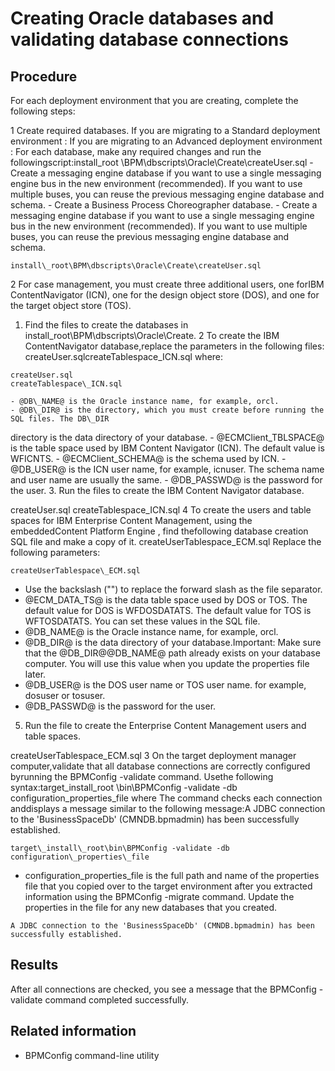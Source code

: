 # Creating Oracle databases and validating database connections

## Procedure

For each deployment environment that
you are creating, complete the following steps:

1 Create required databases. If you are migrating to a Standard deployment environment : If you are migrating to an Advanced deployment environment : For each database, make any required changes and run the followingscript:install\_root \BPM\dbscripts\Oracle\Create\createUser.sql
    - Create a messaging engine database if you want to use a single messaging engine bus in the new
environment (recommended). If you want to use multiple buses, you can reuse the previous messaging
engine database and schema.
    - Create a Business Process Choreographer database.
    - Create a messaging engine database if you want to use a single messaging engine bus in the new
environment (recommended). If you want to use multiple buses, you can reuse the previous messaging
engine database and schema.

```
install\_root\BPM\dbscripts\Oracle\Create\createUser.sql
```

2 For case management, you must create three additional users, one forIBM ContentNavigator (ICN), one for the design object store (DOS), and one for the target object store (TOS).

1. Find the files to create the databases in
install\_root\BPM\dbscripts\Oracle\Create.
2 To create the IBM ContentNavigator database,replace the parameters in the following files: createUser.sqlcreateTablespace\_ICN.sql where:

```
createUser.sql
createTablespace\_ICN.sql
```

    - @DB\_NAME@ is the Oracle instance name, for example, orcl.
    - @DB\_DIR@ is the directory, which you must create before running the SQL files. The DB\_DIR
directory is the data directory of your database.
    - @ECMClient\_TBLSPACE@ is the table space used by IBM Content Navigator (ICN). The default value
is WFICNTS.
    - @ECMClient\_SCHEMA@ is the schema used by ICN.
    - @DB\_USER@ is the ICN user name, for example, icnuser. The schema name and user name are usually
the same.
    - @DB\_PASSWD@ is the password for the user.
3. Run the files to create the IBM Content
Navigator
database.

createUser.sql
createTablespace\_ICN.sql
4 To create the users and table spaces for IBM Enterprise Content Management, using the embeddedContent Platform Engine , find thefollowing database creation SQL file and make a copy of it. createUserTablespace\_ECM.sql Replace the following parameters:

```
createUserTablespace\_ECM.sql
```

- Use the backslash ("\") to replace the forward slash as the file separator.
- @ECM\_DATA\_TS@ is the data table space used by DOS or TOS. The default value for DOS is
WFDOSDATATS. The default value for TOS is WFTOSDATATS. You can set these values in the SQL
file.
- @DB\_NAME@ is the Oracle instance name, for example, orcl.
- @DB\_DIR@ is the data directory of your database.Important: Make sure that the
@DB\_DIR@\@DB\_NAME@ path already exists on your database computer. You will use this value when you
update the properties file later.
- @DB\_USER@ is the DOS user name or TOS user name. for example, dosuser or tosuser.
- @DB\_PASSWD@ is the password for the user.
5. Run the file to create the Enterprise Content Management users and table spaces.

createUserTablespace\_ECM.sql
3 On the target deployment manager computer,validate that all database connections are correctly configured byrunning the BPMConfig -validate command. Usethe following syntax:target\_install\_root \bin\BPMConfig -validate -db configuration\_properties\_file where The command checks each connection anddisplays a message similar to the following message:A JDBC connection to the 'BusinessSpaceDb' (CMNDB.bpmadmin) has been successfully established.

```
target\_install\_root\bin\BPMConfig -validate -db configuration\_properties\_file
```

- configuration\_properties\_file is the full path
and name of the properties file that you copied over to the target
environment after you extracted information using the BPMConfig
-migrate command. Update the properties in the file for any
new databases that you created.

```
A JDBC connection to the 'BusinessSpaceDb' (CMNDB.bpmadmin) has been successfully established.
```

## Results

After all connections are checked,
you see a message that the BPMConfig -validate command
completed successfully.

## Related information

- BPMConfig command-line utility
